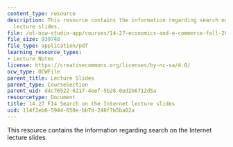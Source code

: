 ```yaml
---
content_type: resource
description: This resource contains the information regarding search on the Internet
  lecture slides.
file: /ol-ocw-studio-app/courses/14-27-economics-and-e-commerce-fall-2014/114f2eb65944650ebb7d248f7b5ba02a_MIT14_27F14_lecslide11a.pdf
file_size: 939748
file_type: application/pdf
learning_resource_types:
- Lecture Notes
license: https://creativecommons.org/licenses/by-nc-sa/4.0/
ocw_type: OCWFile
parent_title: Lecture Slides
parent_type: CourseSection
parent_uid: d4c76522-6217-4eef-5b28-0ed2b6712d5a
resourcetype: Document
title: 14.27 F14 Search on the Internet lecture slides
uid: 114f2eb6-5944-650e-bb7d-248f7b5ba02a
---
```

This resource contains the information regarding search on the Internet lecture slides.